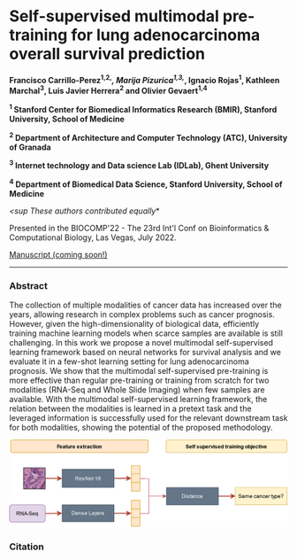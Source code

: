 # Self-supervised multimodal pre-training for lung adenocarcinoma overall survival prediction

**Francisco Carrillo-Perez<sup>1,2,*</sup>, Marija Pizurica<sup>1,3,*</sup>, Ignacio Rojas<sup>1</sup>, Kathleen Marchal<sup>3</sup>, Luis Javier Herrera<sup>2</sup> and Olivier Gevaert<sup>1,4</sup>**

**<sup>1</sup> Stanford Center for Biomedical Informatics Research (BMIR), Stanford University, School of Medicine**

**<sup>2</sup> Department of Architecture and Computer Technology (ATC), University of Granada**

**<sup>3</sup> Internet technology and Data science Lab (IDLab), Ghent University**

**<sup>4</sup> Department of Biomedical Data Science, Stanford University, School of Medicine**

**<sup*</sup> These authors contributed equally**

Presented in the BIOCOMP'22 - The 23rd Int'l Conf on Bioinformatics & Computational Biology, Las Vegas, July 2022.

[Manuscript (coming soon!)]()

---

### Abstract

The collection of multiple modalities of cancer data has increased over the years, allowing research in complex problems such as cancer prognosis. However, given the high-dimensionality of biological data, efficiently training machine learning models when scarce samples are available is still challenging. In this work we propose a novel multimodal self-supervised learning framework based on neural networks for survival analysis and we evaluate it in a few-shot learning setting for lung adenocarcinoma prognosis. We show that the multimodal self-supervised pre-training is more effective than regular pre-training or training from scratch for two modalities (RNA-Seq and Whole Slide Imaging) when few samples are available. With the multimodal self-supervised learning framework, the relation between the modalities is learned in a pretext task and the leveraged information is successfully used for the relevant downstream task for both modalities, showing the potential of the proposed methodology.

<img src="SSL_diagram.jpg" alt="SSL" width="1500"/>

### Citation

```
```
